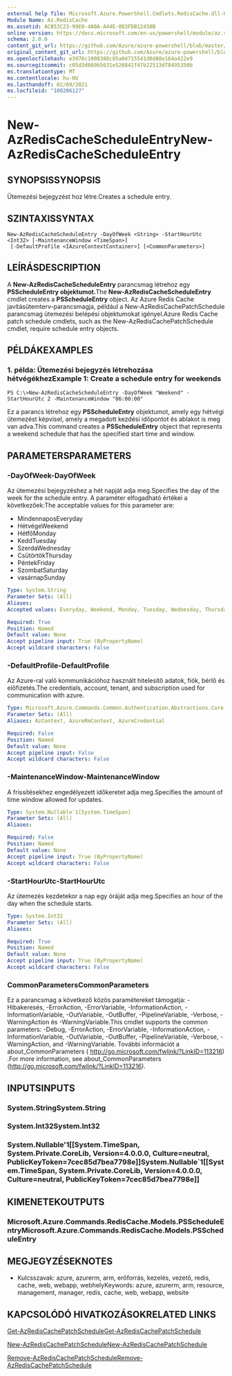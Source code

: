 ```yaml
---
external help file: Microsoft.Azure.PowerShell.Cmdlets.RedisCache.dll-Help.xml
Module Name: Az.RedisCache
ms.assetid: ACB53C23-99E0-4A0A-A44E-0D3FDB12450B
online version: https://docs.microsoft.com/en-us/powershell/module/az.rediscache/new-azrediscachescheduleentry
schema: 2.0.0
content_git_url: https://github.com/Azure/azure-powershell/blob/master/src/RedisCache/RedisCache/help/New-AzRedisCacheScheduleEntry.md
original_content_git_url: https://github.com/Azure/azure-powershell/blob/master/src/RedisCache/RedisCache/help/New-AzRedisCacheScheduleEntry.md
ms.openlocfilehash: e3976c1008388c85a04715541d0d88e164a422e9
ms.sourcegitcommit: c05d3d669b5631e526841f47b22513d78495350b
ms.translationtype: MT
ms.contentlocale: hu-HU
ms.lasthandoff: 02/09/2021
ms.locfileid: "100206127"
---
```

# <span data-ttu-id="6ac92-101">New-AzRedisCacheScheduleEntry</span><span class="sxs-lookup"><span data-stu-id="6ac92-101">New-AzRedisCacheScheduleEntry</span></span>

## <span data-ttu-id="6ac92-102">SYNOPSIS</span><span class="sxs-lookup"><span data-stu-id="6ac92-102">SYNOPSIS</span></span>
<span data-ttu-id="6ac92-103">Ütemezési bejegyzést hoz létre.</span><span class="sxs-lookup"><span data-stu-id="6ac92-103">Creates a schedule entry.</span></span>

## <span data-ttu-id="6ac92-104">SZINTAXIS</span><span class="sxs-lookup"><span data-stu-id="6ac92-104">SYNTAX</span></span>

```
New-AzRedisCacheScheduleEntry -DayOfWeek <String> -StartHourUtc <Int32> [-MaintenanceWindow <TimeSpan>]
 [-DefaultProfile <IAzureContextContainer>] [<CommonParameters>]
```

## <span data-ttu-id="6ac92-105">LEÍRÁS</span><span class="sxs-lookup"><span data-stu-id="6ac92-105">DESCRIPTION</span></span>
<span data-ttu-id="6ac92-106">A **New-AzRedisCacheScheduleEntry** parancsmag létrehoz egy **PSScheduleEntry objektumot.**</span><span class="sxs-lookup"><span data-stu-id="6ac92-106">The **New-AzRedisCacheScheduleEntry** cmdlet creates a **PSScheduleEntry** object.</span></span>
<span data-ttu-id="6ac92-107">Az Azure Redis Cache javításütemterv-parancsmagja, például a New-AzRedisCachePatchSchedule parancsmag ütemezési belépési objektumokat igényel.</span><span class="sxs-lookup"><span data-stu-id="6ac92-107">Azure Redis Cache patch schedule cmdlets, such as the New-AzRedisCachePatchSchedule cmdlet, require schedule entry objects.</span></span>

## <span data-ttu-id="6ac92-108">PÉLDÁK</span><span class="sxs-lookup"><span data-stu-id="6ac92-108">EXAMPLES</span></span>

### <span data-ttu-id="6ac92-109">1. példa: Ütemezési bejegyzés létrehozása hétvégékhez</span><span class="sxs-lookup"><span data-stu-id="6ac92-109">Example 1: Create a schedule entry for weekends</span></span>
```
PS C:\>New-AzRedisCacheScheduleEntry -DayOfWeek "Weekend" -StartHourUtc 2 -MaintenanceWindow "06:00:00"
```

<span data-ttu-id="6ac92-110">Ez a parancs létrehoz egy **PSScheduleEntry** objektumot, amely egy hétvégi ütemezést képvisel, amely a megadott kezdési időpontot és ablakot is meg van adva.</span><span class="sxs-lookup"><span data-stu-id="6ac92-110">This command creates a **PSScheduleEntry** object that represents a weekend schedule that has the specified start time and window.</span></span>

## <span data-ttu-id="6ac92-111">PARAMETERS</span><span class="sxs-lookup"><span data-stu-id="6ac92-111">PARAMETERS</span></span>

### <span data-ttu-id="6ac92-112">-DayOfWeek</span><span class="sxs-lookup"><span data-stu-id="6ac92-112">-DayOfWeek</span></span>
<span data-ttu-id="6ac92-113">Az ütemezési bejegyzéshez a hét napját adja meg.</span><span class="sxs-lookup"><span data-stu-id="6ac92-113">Specifies the day of the week for the schedule entry.</span></span>
<span data-ttu-id="6ac92-114">A paraméter elfogadható értékei a következőek:</span><span class="sxs-lookup"><span data-stu-id="6ac92-114">The acceptable values for this parameter are:</span></span>
- <span data-ttu-id="6ac92-115">Mindennapos</span><span class="sxs-lookup"><span data-stu-id="6ac92-115">Everyday</span></span> 
- <span data-ttu-id="6ac92-116">Hétvége</span><span class="sxs-lookup"><span data-stu-id="6ac92-116">Weekend</span></span> 
- <span data-ttu-id="6ac92-117">Hétfő</span><span class="sxs-lookup"><span data-stu-id="6ac92-117">Monday</span></span> 
- <span data-ttu-id="6ac92-118">Kedd</span><span class="sxs-lookup"><span data-stu-id="6ac92-118">Tuesday</span></span> 
- <span data-ttu-id="6ac92-119">Szerda</span><span class="sxs-lookup"><span data-stu-id="6ac92-119">Wednesday</span></span> 
- <span data-ttu-id="6ac92-120">Csütörtök</span><span class="sxs-lookup"><span data-stu-id="6ac92-120">Thursday</span></span> 
- <span data-ttu-id="6ac92-121">Péntek</span><span class="sxs-lookup"><span data-stu-id="6ac92-121">Friday</span></span> 
- <span data-ttu-id="6ac92-122">Szombat</span><span class="sxs-lookup"><span data-stu-id="6ac92-122">Saturday</span></span> 
- <span data-ttu-id="6ac92-123">vasárnap</span><span class="sxs-lookup"><span data-stu-id="6ac92-123">Sunday</span></span>

```yaml
Type: System.String
Parameter Sets: (All)
Aliases:
Accepted values: Everyday, Weekend, Monday, Tuesday, Wednesday, Thursday, Friday, Saturday, Sunday

Required: True
Position: Named
Default value: None
Accept pipeline input: True (ByPropertyName)
Accept wildcard characters: False
```

### <span data-ttu-id="6ac92-124">-DefaultProfile</span><span class="sxs-lookup"><span data-stu-id="6ac92-124">-DefaultProfile</span></span>
<span data-ttu-id="6ac92-125">Az Azure-ral való kommunikációhoz használt hitelesítő adatok, fiók, bérlő és előfizetés.</span><span class="sxs-lookup"><span data-stu-id="6ac92-125">The credentials, account, tenant, and subscription used for communication with azure.</span></span>

```yaml
Type: Microsoft.Azure.Commands.Common.Authentication.Abstractions.Core.IAzureContextContainer
Parameter Sets: (All)
Aliases: AzContext, AzureRmContext, AzureCredential

Required: False
Position: Named
Default value: None
Accept pipeline input: False
Accept wildcard characters: False
```

### <span data-ttu-id="6ac92-126">-MaintenanceWindow</span><span class="sxs-lookup"><span data-stu-id="6ac92-126">-MaintenanceWindow</span></span>
<span data-ttu-id="6ac92-127">A frissítésekhez engedélyezett időkeretet adja meg.</span><span class="sxs-lookup"><span data-stu-id="6ac92-127">Specifies the amount of time window allowed for updates.</span></span>

```yaml
Type: System.Nullable`1[System.TimeSpan]
Parameter Sets: (All)
Aliases:

Required: False
Position: Named
Default value: None
Accept pipeline input: True (ByPropertyName)
Accept wildcard characters: False
```

### <span data-ttu-id="6ac92-128">-StartHourUtc</span><span class="sxs-lookup"><span data-stu-id="6ac92-128">-StartHourUtc</span></span>
<span data-ttu-id="6ac92-129">Az ütemezés kezdetekor a nap egy óráját adja meg.</span><span class="sxs-lookup"><span data-stu-id="6ac92-129">Specifies an hour of the day when the schedule starts.</span></span>

```yaml
Type: System.Int32
Parameter Sets: (All)
Aliases:

Required: True
Position: Named
Default value: None
Accept pipeline input: True (ByPropertyName)
Accept wildcard characters: False
```

### <span data-ttu-id="6ac92-130">CommonParameters</span><span class="sxs-lookup"><span data-stu-id="6ac92-130">CommonParameters</span></span>
<span data-ttu-id="6ac92-131">Ez a parancsmag a következő közös paramétereket támogatja: -Hibakeresés, -ErrorAction, -ErrorVariable, -InformationAction, -InformationVariable, -OutVariable, -OutBuffer, -PipelineVariable, -Verbose, -WarningAction és -WarningVariable.</span><span class="sxs-lookup"><span data-stu-id="6ac92-131">This cmdlet supports the common parameters: -Debug, -ErrorAction, -ErrorVariable, -InformationAction, -InformationVariable, -OutVariable, -OutBuffer, -PipelineVariable, -Verbose, -WarningAction, and -WarningVariable.</span></span> <span data-ttu-id="6ac92-132">További információt a about_CommonParameters ( http://go.microsoft.com/fwlink/?LinkID=113216) .</span><span class="sxs-lookup"><span data-stu-id="6ac92-132">For more information, see about_CommonParameters (http://go.microsoft.com/fwlink/?LinkID=113216).</span></span>

## <span data-ttu-id="6ac92-133">INPUTS</span><span class="sxs-lookup"><span data-stu-id="6ac92-133">INPUTS</span></span>

### <span data-ttu-id="6ac92-134">System.String</span><span class="sxs-lookup"><span data-stu-id="6ac92-134">System.String</span></span>

### <span data-ttu-id="6ac92-135">System.Int32</span><span class="sxs-lookup"><span data-stu-id="6ac92-135">System.Int32</span></span>

### <span data-ttu-id="6ac92-136">System.Nullable'1[[System.TimeSpan, System.Private.CoreLib, Version=4.0.0.0, Culture=neutral, PublicKeyToken=7cec85d7bea7798e]]</span><span class="sxs-lookup"><span data-stu-id="6ac92-136">System.Nullable\`1[[System.TimeSpan, System.Private.CoreLib, Version=4.0.0.0, Culture=neutral, PublicKeyToken=7cec85d7bea7798e]]</span></span>

## <span data-ttu-id="6ac92-137">KIMENETEK</span><span class="sxs-lookup"><span data-stu-id="6ac92-137">OUTPUTS</span></span>

### <span data-ttu-id="6ac92-138">Microsoft.Azure.Commands.RedisCache.Models.PSScheduleEntry</span><span class="sxs-lookup"><span data-stu-id="6ac92-138">Microsoft.Azure.Commands.RedisCache.Models.PSScheduleEntry</span></span>

## <span data-ttu-id="6ac92-139">MEGJEGYZÉSEK</span><span class="sxs-lookup"><span data-stu-id="6ac92-139">NOTES</span></span>
* <span data-ttu-id="6ac92-140">Kulcsszavak: azure, azurerm, arm, erőforrás, kezelés, vezető, redis, cache, web, webapp, webhely</span><span class="sxs-lookup"><span data-stu-id="6ac92-140">Keywords: azure, azurerm, arm, resource, management, manager, redis, cache, web, webapp, website</span></span>

## <span data-ttu-id="6ac92-141">KAPCSOLÓDÓ HIVATKOZÁSOK</span><span class="sxs-lookup"><span data-stu-id="6ac92-141">RELATED LINKS</span></span>

[<span data-ttu-id="6ac92-142">Get-AzRedisCachePatchSchedule</span><span class="sxs-lookup"><span data-stu-id="6ac92-142">Get-AzRedisCachePatchSchedule</span></span>](./Get-AzRedisCachePatchSchedule.md)

[<span data-ttu-id="6ac92-143">New-AzRedisCachePatchSchedule</span><span class="sxs-lookup"><span data-stu-id="6ac92-143">New-AzRedisCachePatchSchedule</span></span>](./New-AzRedisCachePatchSchedule.md)

[<span data-ttu-id="6ac92-144">Remove-AzRedisCachePatchSchedule</span><span class="sxs-lookup"><span data-stu-id="6ac92-144">Remove-AzRedisCachePatchSchedule</span></span>](./Remove-AzRedisCachePatchSchedule.md)


